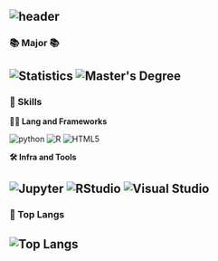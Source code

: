 ![header](https://capsule-render.vercel.app/api?type=waving&color=auto&height=360&text=Welcome+to+my+Github&fontSize=70&fontAlign=50&fontAlignY=50&desc=HAPPY+DAY%21&descSize=20&descAlign=50&descAlignY=60)
---
### 📚 Major 📚
![Statistics](https://img.shields.io/badge/Statistics-000000.svg?&style=for-the-badge) ![Master's Degree](https://img.shields.io/badge/Master'sdegree-000000.svg?&style=for-the-badge) 
---
### 🦾 Skills

**🧑‍💻 Lang and Frameworks**

![python](https://img.shields.io/badge/python-3776AB.svg?&style=for-the-badge&logo=python&logoColor=white) ![R](https://img.shields.io/badge/r-276DC3.svg?&style=for-the-badge&logo=r&logoColor=white) ![HTML5](https://img.shields.io/badge/html5-E34F26.svg?&style=for-the-badge&logo=html5&logoColor=white) 

**🛠️ Infra and Tools**

![Jupyter](https://img.shields.io/badge/jupyter-F37626.svg?&style=for-the-badge&logo=jupyter&logoColor=white) ![RStudio](https://img.shields.io/badge/rstudio-75AADB.svg?&style=for-the-badge&logo=rstudio&logoColor=white) ![Visual Studio](https://img.shields.io/badge/visualstudio-5C2D91.svg?&style=for-the-badge&logo=visualstudio&logoColor=white) 
---
### 🚌 Top Langs
![Top Langs](https://github-readme-stats.vercel.app/api/top-langs/?username=heeejinn&layout=compact)
---

<!--
**heeejinn/heeejinn** is a ✨ _special_ ✨ repository because its `README.md` (this file) appears on your GitHub profile.

Here are some ideas to get you started:

- 🔭 I’m currently working on ...
- 🌱 I’m currently learning ...
- 👯 I’m looking to collaborate on ...
- 🤔 I’m looking for help with ...
- 💬 Ask me about ...
- 📫 How to reach me: ...
- 😄 Pronouns: ...
- ⚡ Fun fact: ...
-->

